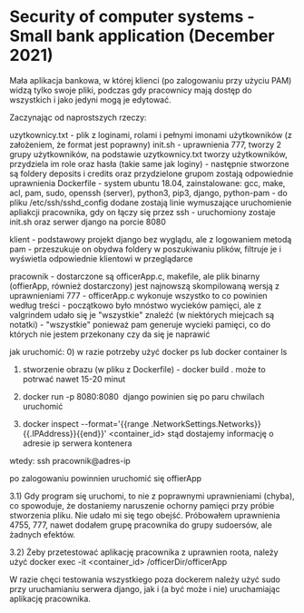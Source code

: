 # Security of computer systems - Small bank application (December 2021)

Mała aplikacja bankowa, w której klienci (po zalogowaniu przy użyciu PAM) widzą tylko swoje pliki, podczas gdy pracownicy mają dostęp do wszystkich i jako jedyni mogą je edytować.

Zaczynając od naprostszych rzeczy:

uzytkownicy.txt - plik z loginami, rolami i pełnymi imonami użytkowników (z założeniem, że format jest poprawny)
init.sh - uprawnienia 777, tworzy 2 grupy użytkowników, na podstawie uzytkownicy.txt tworzy użytkowników, przydziela im role oraz hasła (takie same jak loginy)
        - następnie stworzone są foldery deposits i credits oraz przydzielone grupom zostają odpowiednie uprawnienia
Dockerfile - system ubuntu 18.04, zainstalowane: gcc, make, acl, pam, sudo, openssh (server), python3, pip3, django, python-pam
           - do pliku /etc/ssh/sshd_config dodane zostają linie wymuszające uruchomienie apliakcji pracownika, gdy on łączy się przez ssh
           - uruchomiony zostaje init.sh oraz serwer django na porcie 8080

klient - podstawowy projekt django bez wyglądu, ale z logowaniem metodą pam
       - przeszukuje on obydwa foldery w poszukiwaniu plików, filtruje je i wyświetla odpowiednie klientowi w przeglądarce

pracownik - dostarczone są officerApp.c, makefile, ale plik binarny (offierApp, również dostarczony) jest najnowszą skompilowaną wersją z uprawnieniami 777
          - officerApp.c wykonuje wszystko to co powinien według treści
          - początkowo było mnóstwo wycieków pamięci, ale z valgrindem udało się je "wszystkie" znaleźć (w niektórych miejcach są notatki)
          - "wszystkie" ponieważ pam generuje wycieki pamięci, co do których nie jestem przekonany czy da się je naprawić

jak uruchomić:
0) w razie potrzeby użyć docker ps lub docker container ls

1) stworzenie obrazu (w pliku z Dockerfile) - docker build .
może to potrwać nawet 15-20 minut

2) docker run -p 8080:8080 <img>
django powinien się po paru chwilach uruchomić

3) docker inspect --format='{{range .NetworkSettings.Networks}}{{.IPAddress}}{{end}}' <container_id>
stąd dostajemy informację o adresie ip serwera kontenera

wtedy: ssh pracownik@adres-ip

po zalogowaniu powinnien uruchomić się offierApp

3.1) Gdy program się uruchomi, to nie z poprawnymi uprawnieniami (chyba), co spowoduje, że dostaniemy naruszenie ochorny pamięci przy próbie stworzenia pliku. Nie udało mi się tego obejść.
Próbowałem uprawnienia 4755, 777, nawet dodałem grupę pracownika do grupy sudoersów, ale żadnych efektów.

3.2) Żeby przetestować aplikację pracownika z uprawnien roota, należy użyć
docker exec -it <container_id> /officerDir/officerApp


W razie chęci testowania wszystkiego poza dockerem należy użyć sudo przy uruchamianiu serwera django, jak i (a być może i nie) uruchamiając aplikację pracownika.
